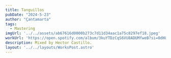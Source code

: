 ```yaml
---
title: Tanguillos
pubDate: "2024-5-23"
author: "Çantamarta"
tags:
  - Mastering
imgUrl: '../../assets/ab67616d0000b273c7d11d34aac1a75c8297ef18.jpeg'
workUrl: 'https://open.spotify.com/album/3kuYTDzCqS6VU8ADUMfweB?si=0dH87lo_Q6Ss8Aq6JkVVOA'
description: Mixed by Hector Castillo.
layout: '../../layouts/WorksPost.astro'
---
```

